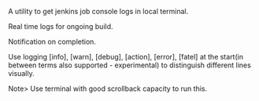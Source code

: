 A utility to get jenkins job console logs in local terminal.

Real time logs for ongoing build.

Notification on completion.

Use logging [info], [warn], [debug], [action], [error], [fatel] at the start(in between terms also supported - experimental) to distinguish different lines visually.

Note> Use terminal with good scrollback capacity to run this.
